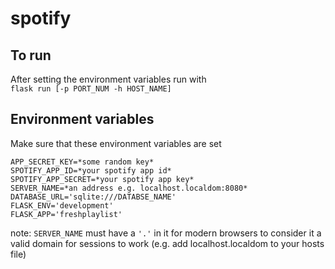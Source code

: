 # spotify
## To run
After setting the environment variables run with   
```flask run [-p PORT_NUM -h HOST_NAME]```


## Environment variables

Make sure that these environment variables are set   
```
APP_SECRET_KEY=*some random key*
SPOTIFY_APP_ID=*your spotify app id*
SPOTIFY_APP_SECRET=*your spotify app key*
SERVER_NAME=*an address e.g. localhost.localdom:8080*
DATABASE_URL='sqlite:///DATABSE_NAME'
FLASK_ENV='development'
FLASK_APP='freshplaylist'
```
note: ```SERVER_NAME``` must have a ```'.'``` in it for modern browsers to consider it a valid domain for sessions to work (e.g. add localhost.localdom to your hosts file)